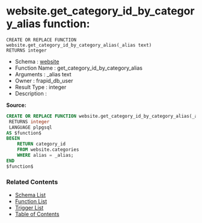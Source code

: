 # website.get_category_id_by_category_alias function:

```plpgsql
CREATE OR REPLACE FUNCTION website.get_category_id_by_category_alias(_alias text)
RETURNS integer
```
* Schema : [website](../../schemas/website.md)
* Function Name : get_category_id_by_category_alias
* Arguments : _alias text
* Owner : frapid_db_user
* Result Type : integer
* Description : 


**Source:**
```sql
CREATE OR REPLACE FUNCTION website.get_category_id_by_category_alias(_alias text)
 RETURNS integer
 LANGUAGE plpgsql
AS $function$
BEGIN
    RETURN category_id
    FROM website.categories
    WHERE alias = _alias;
END
$function$

```

### Related Contents
* [Schema List](../../schemas.md)
* [Function List](../../functions.md)
* [Trigger List](../../triggers.md)
* [Table of Contents](../../README.md)


